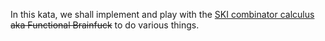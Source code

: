 In this kata, we shall implement and play with the [SKI combinator calculus](https://en.wikipedia.org/wiki/SKI_combinator_calculus) ~~aka Functional Brainfuck~~ to do various things.